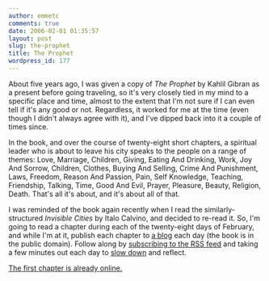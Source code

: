 ```yaml
---
author: emmetc
comments: true
date: 2006-02-01 01:35:57
layout: post
slug: the-prophet
title: The Prophet
wordpress_id: 177
---
```


About five years ago, I was given a copy of _The Prophet_ by Kahlil Gibran as a present before going traveling, so it's very closely tied in my mind to a specific place and time, almost to the extent that I'm not sure if I can even tell if it's any good or not. Regardless, it worked for me at the time (even though I didn't always agree with it), and I've dipped back into it a couple of times since.

In the book, and over the course of twenty-eight short chapters, a spiritual leader who is about to leave his city speaks to the people on a range of themes: Love, Marriage, Children, Giving, Eating And Drinking, Work, Joy And Sorrow, Children, Clothes, Buying And Selling, Crime And Punishment, Laws, Freedom, Reason And Passion, Pain, Self Knowledge, Teaching, Friendship, Talking, Time, Good And Evil, Prayer, Pleasure, Beauty, Religion, Death. That's all it's about, and it's about all of that.

I was reminded of the book again recently when I read the similarly-structured _Invisible Cities_ by Italo Calvino, and decided to re-read it. So, I'm going to read a chapter during each of the twenty-eight days of February, and while I'm at it, publish each chapter to [a blog](http://thoughtwax.com/theprophet/) each day (the book is in the public domain). Follow along by [subscribing to the RSS feed](http://feeds.feedburner.com/TheProphet) and taking a few minutes out each day to [slow down](http://blog.thoughtwax.com/?p=174) and reflect.

[The first chapter is already online.](http://thoughtwax.com/theprophet/)
